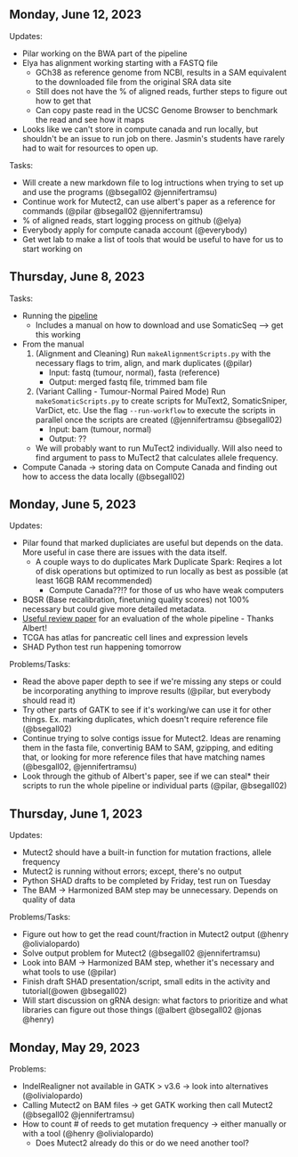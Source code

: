 ## Monday, June 12, 2023
Updates:
- Pilar working on the BWA part of the pipeline
- Elya has alignment working starting with a FASTQ file 
    - GCh38 as reference genome from NCBI, results in a SAM equivalent to the downloaded file from the original SRA data site
    - Still does not have the % of aligned reads, further steps to figure out how to get that
    - Can copy paste read in the UCSC Genome Browser to benchmark the read and see how it maps
- Looks like we can't store in compute canada and run locally, but shouldn't be an issue to run job on there. Jasmin's students have rarely had to wait for resources to open up.

Tasks:
- Will create a new markdown file to log intructions when trying to set up and use the programs (@bsegall02 @jennifertramsu)
- Continue work for Mutect2, can use albert's paper as a reference for commands (@pilar @bsegall02 @jennifertramsu)
- % of aligned reads, start logging process on github (@elya)
- Everybody apply for compute canada account (@everybody)
- Get wet lab to make a list of tools that would be useful to have for us to start working on

## Thursday, June 8, 2023
Tasks:
- Running the [pipeline](https://github.com/bioinform/somaticseq)
    - Includes a manual on how to download and use SomaticSeq --> get this working
- From the manual
    1) (Alignment and Cleaning) Run `makeAlignmentScripts.py` with the necessary flags to trim, align, and mark duplicates (@pilar)
        - Input: fastq (tumour, normal), fasta (reference)
        - Output: merged fastq file, trimmed bam file
    2) (Variant Calling - Tumour-Normal Paired Mode) Run `makeSomaticScripts.py` to create scripts for MuText2, SomaticSniper, VarDict, etc. Use the flag `--run-workflow` to execute the scripts in parallel once the scripts are created (@jennifertramsu @bsegall02)
        - Input: bam (tumour, normal)
        - Output: ??
    - We will probably want to run MuTect2 individually. Will also need to find argument to pass to MuTect2 that calculates allele frequency.
- Compute Canada -> storing data on Compute Canada and finding out how to access the data locally (@bsegall02)

## Monday, June 5, 2023
Updates:
- Pilar found that marked dupliciates are useful but depends on the data. More useful in case there are issues with the data itself. 
    - A couple ways to do duplicates Mark Duplicate Spark: Reqires a lot of disk operations but optimized to run locally as best as possible (at least 16GB RAM recommended)
        - Compute Canada??!? for those of us who have weak computers
- BQSR (Base recalibration, finetuning quality scores) not 100% necessary but could give more detailed metadata.
- [Useful review paper](https://www.ncbi.nlm.nih.gov/pmc/articles/PMC8506910/) for an evaluation of the whole pipeline - Thanks Albert!
- TCGA has atlas for pancreatic cell lines and expression levels
- SHAD Python test run happening tomorrow

Problems/Tasks:
- Read the above paper depth to see if we're missing any steps or could be incorporating anything to improve results (@pilar, but everybody should read it)
- Try other parts of GATK to see if it's working/we can use it for other things. Ex. marking duplicates, which doesn't require reference file (@bsegall02)
- Continue trying to solve contigs issue for Mutect2. Ideas are renaming them in the fasta file, convertinig BAM to SAM, gzipping, and editing that, or looking for more reference files that have matching names (@besgall02, @jennifertramsu)
- Look through the github of Albert's paper, see if we can steal* their scripts to run the whole pipeline or individual parts (@pilar, @bsegall02)

## Thursday, June 1, 2023
Updates:
- Mutect2 should have a built-in function for mutation fractions, allele frequency
- Mutect2 is running without errors; except, there's no output
- Python SHAD drafts to be completed by Friday, test run on Tuesday
- The BAM -> Harmonized BAM step may be unnecessary. Depends on quality of data

Problems/Tasks:
- Figure out how to get the read count/fraction in Mutect2 output (@henry @olivialopardo)
- Solve output problem for Mutect2 (@bsegall02 @jennifertramsu)
- Look into BAM -> Harmonized BAM step, whether it's necessary and what tools to use (@pilar)
- Finish draft SHAD presentation/script, small edits in the activity and tutorial(@owen @bsegall02)
- Will start discussion on gRNA design: what factors to prioritize and what libraries can figure out those things (@albert @bsegall02 @jonas @henry)

## Monday, May 29, 2023
Problems:
- IndelRealigner not available in GATK > v3.6 -> look into alternatives (@olivialopardo)
- Calling Mutect2 on BAM files -> get GATK working then call Mutect2 (@bsegall02 @jennifertramsu)
- How to count # of reeds to get mutation frequency -> either manually or with a tool (@henry @olivialopardo)
    - Does Mutect2 already do this or do we need another tool?
